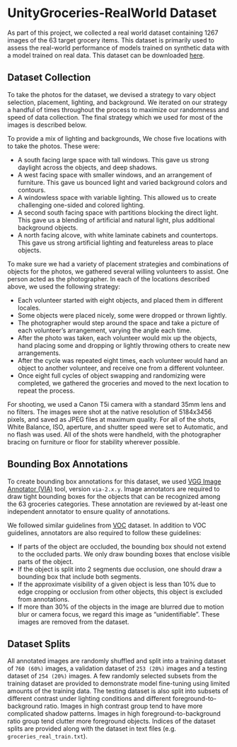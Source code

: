 # UnityGroceries-RealWorld Dataset

As part of this project, we collected a real world dataset containing 1267 images of the 63 target grocery items. This dataset is primarily used to assess the real-world performance of models trained on synthetic data with a model trained on real data. This dataset can be downloaded [here](https://storage.googleapis.com/datasetinsights/data/groceries/v3.zip).

## Dataset Collection

To take the photos for the dataset, we devised a strategy to vary object selection, placement, lighting, and background. We iterated on our strategy a handful of times throughout the process to maximize our randomness and speed of data collection. The final strategy which we used for most of the images is described below.

To provide a mix of lighting and backgrounds, We chose five locations with to take the photos. These were:

- A south facing large space with tall windows. This gave us strong daylight across the objects, and deep shadows.
- A west facing space with smaller windows, and an arrangement of furniture. This gave us bounced light and varied background colors and contours.
- A windowless space with variable lighting. This allowed us to create challenging one-sided and colored lighting.
- A second south facing space with partitions blocking the direct light. This gave us a blending of artificial and natural light, plus additional background objects.
- A north facing alcove, with white laminate cabinets and countertops. This gave us strong artificial lighting and featureless areas to place objects.

To make sure we had a variety of placement strategies and combinations of objects for the photos, we gathered several willing volunteers to assist. One person acted as the photographer. In each of the locations described above, we used the following strategy:

- Each volunteer started with eight objects, and placed them in different locales.
- Some objects were placed nicely, some were dropped or thrown lightly.
- The photographer would step around the space and take a picture of each volunteer’s arrangement, varying the angle each time.
- After the photo was taken, each volunteer would mix up the objects, hand placing some and dropping or lightly throwing others to create new arrangements.
- After the cycle was repeated eight times, each volunteer would hand an object to another volunteer, and receive one from a different volunteer.
- Once eight full cycles of object swapping and randomizing were completed, we gathered the groceries and moved to the next location to repeat the process.

For shooting, we used a Canon T5i camera with a standard 35mm lens and no filters. The images were shot at the native resolution of 5184x3456 pixels, and saved as JPEG files at maximum quality. For all of the shots, White Balance, ISO, aperture, and shutter speed were set to Automatic, and no flash was used. All of the shots were handheld, with the photographer bracing on furniture or floor for stability wherever possible.

## Bounding Box Annotations

To create bounding box annotations for this dataset, we used [VGG Image Annotator (VIA)](http://www.robots.ox.ac.uk/~vgg/software/via/) tool, version `via-2.x.y`. Image annotators are required to draw tight bounding boxes for the objects that can be recognized among the 63 groceries categories. These annotation are reviewed by at-least one independent annotator to ensure quality of annotations.

We followed similar guidelines from [VOC](http://host.robots.ox.ac.uk/pascal/VOC/voc2011/guidelines.html) dataset. In addition to VOC guidelines, annotators are also required to follow these guidelines:

- If parts of the object are occluded, the bounding box should not extend to the occluded parts. We only draw bounding boxes that enclose visible parts of the object.
- If the object is split into 2 segments due occlusion, one should draw a bounding box that include both segments.
- If the approximate visibility of a given object is less than 10% due to edge cropping or occlusion from other objects, this object is excluded from annotations.
- If more than 30% of the objects in the image are blurred due to motion blur or camera focus, we regard this image as “unidentifiable”. These images are removed from the dataset.

## Dataset Splits

All annotated images are randomly shuffled and split into a training dataset of `760 (60%)` images, a validation dataset of `253 (20%)` images and a testing dataset of `254 (20%)` images. A few randomly selected subsets from the training dataset are provided to demonstrate model fine-tuning using limited amounts of the training data. The testing dataset is also split into subsets of different contrast under lighting conditions and different foreground-to-background ratio. Images in high contrast group tend to have more complicated shadow patterns. Images in high foreground-to-background ratio group tend clutter more foreground objects. Indices of the dataset splits are provided along with the dataset in text files (e.g. `groceries_real_train.txt`).
